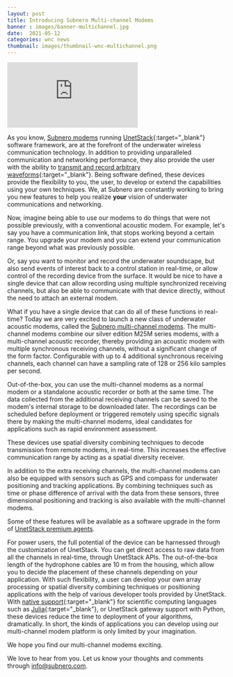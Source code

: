 ```yaml
---
layout: post
title: Introducing Subnero Multi-channel Modems
banner : images/banner-multichannel.jpg
date:  2021-05-12
categories: wnc news
thumbnail: images/thumbnail-wnc-multichannel.png
---
```


<div class="flex-video video">
    <iframe src="https://www.youtube.com/embed/1OtxLh8z0zQ" frameborder="0" allow="accelerometer; autoplay; encrypted-media; gyroscope; picture-in-picture" allowfullscreen></iframe>
</div>

As you know, [Subnero modems](https://subnero.com/products/modem.html) running [UnetStack](http://unetstack.net/){:target="_blank"} software framework, are at the forefront of the underwater wireless communication technology. In addition to providing unparalleled communication and networking performance, they also provide the user with the ability to [transmit and record arbitrary waveforms](https://unetstack.net/handbook/unet-handbook_baseband_service.html){:target="_blank"}. Being software defined, these devices provide the flexibility to you, the user, to develop or extend the capabilities using your own techniques. We, at Subnero are constantly working to bring you new features to help you realize __your__ vision of underwater communications and networking.

Now, imagine being able to use our modems to do things that were not possible previously, with a conventional acoustic modem. For example, let's say you have a communication link, that stops working beyond a certain range. You upgrade your modem and you can extend your communication range beyond what was previously possible.

Or, say you want to monitor and record the underwater soundscape, but also send events of interest back to a control station in real-time, or allow control of the recording device from the surface. It would be nice to have a single device that can allow recording using multiple synchronized receiving channels, but also be able to communicate with that device directly, without the need to attach an external modem.

What if you have a single device that can do all of these functions in real-time? Today we are very excited to launch a new class of underwater acoustic modems, called the [Subnero multi-channel modems](https://subnero.com/products/wnc-m25mss4+xch.html). The multi-channel modems combine our silver edition M25M series modems, with a multi-channel acoustic recorder, thereby providing an acoustic modem with multiple synchronous receiving channels, without a significant change of the form factor. Configurable with up to 4 additional synchronous receiving channels, each channel can have a sampling rate of 128 or 256 kilo samples per second.

Out-of-the-box, you can use the multi-channel modems as a normal modem or a standalone acoustic recorder or both at the same time. The data collected from the additional receiving channels can be saved to the modem's internal storage to be downloaded later. The recordings can be scheduled before deployment or triggered remotely using specific signals there by making the multi-channel modems, ideal candidates for applications such as rapid environment assessment.

These devices use spatial diversity combining techniques to decode transmission from remote modems, in real-time. This increases the effective communication range by acting as a spatial diversity receiver.

In addition to the extra receiving channels, the multi-channel modems can also be equipped with sensors such as GPS and compass for underwater positioning and tracking applications. By combining techniques such as time or phase difference of arrival with the data from these sensors, three dimensional positioning and tracking is also available with the multi-channel modems.

Some of these features will be available as a software upgrade in the form of [UnetStack premium agents](https://subnero.com/products/unet.html).

For power users, the full potential of the device can be harnessed through the customization of UnetStack. You can get direct access to raw data from all the channels in real-time, through UnetStack APIs. The out-of-the-box length of the hydrophone cables are 10 m from the housing, which allow you to decide the placement of these channels depending on your application. With such flexibility, a user can develop your own array processing or spatial diversity combining techniques or positioning applications with the help of various developer tools provided by UnetStack. With [native support](https://blog.unetstack.net/harnessing-the-power-of-julia-in-unetstack){:target="_blank"} for scientific computing languages such as [Julia](https://julialang.org/){:target="_blank"}, or UnetStack gateway support with Python, these devices reduce the time to deployment of your algorithms, dramatically. In short, the kinds of applications you can develop using our multi-channel modem platform is only limited by your imagination.

We hope you find our multi-channel modems exciting.

We love to hear from you. Let us know your thoughts and comments through info@subnero.com.
